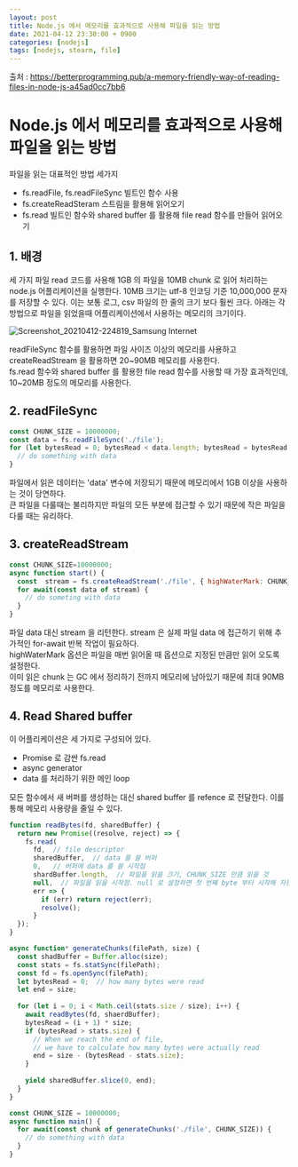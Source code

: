 ```yaml
---
layout: post
title: Node.js 에서 메모리를 효과적으로 사용해 파일을 읽는 방법
date: 2021-04-12 23:30:00 + 0900
categories: [nodejs]
tags: [nodejs, stearm, file]
---
```


출처 : https://betterprogramming.pub/a-memory-friendly-way-of-reading-files-in-node-js-a45ad0cc7bb6

# Node.js 에서 메모리를 효과적으로 사용해 파일을 읽는 방법
파일을 읽는 대표적인 방법 세가지   
- fs.readFile, fs.readFileSync 빌트인 함수 사용
- fs.createReadSteram 스트림을 활용해 읽어오기
- fs.read 빌트인 함수와 shared buffer 를 활용해 file read 함수를 만들어 읽어오기

## 1. 배경
  세 가지 파일 read 코드를 사용해 1GB 의 파일을 10MB chunk 로 읽어 처리하는 node.js 어플리케이션을 실행한다.
  10MB 크기는 utf-8 인코딩 기준 10,000,000 문자를 저장할 수 있다. 이는 보통 로그, csv 파일의 한 줄의 크기 보다 훨씬 크다.
  아래는 각 방법으로 파일을 읽었을때 어플리케이션에서 사용하는 메모리의 크기이다.
  
  ![Screenshot_20210412-224819_Samsung Internet](https://user-images.githubusercontent.com/13375810/114417307-73a96300-9bec-11eb-9b4b-2e281cfabf71.jpg)

  readFileSync 함수를 활용하면 파일 사이즈 이상의 메모리를 사용하고 createReadStream 을 활용하면 20~90MB 메모리를 사용한다.   
  fs.read 함수와 shared buffer 를 활용한 file read 함수를 사용할 때 가장 효과적인데, 10~20MB 정도의 메모리를 사용한다.
  
## 2. readFileSync
```javascript
const CHUNK_SIZE = 10000000;
const data = fs.readFileSync('./file');
for (let bytesRead = 0; bytesRead < data.length; bytesRead = bytesRead + CHUNK_SIZE) {
  // do something with data
}
```

  파일에서 읽은 데이터는 'data' 변수에 저장되기 때문에 메모리에서 1GB 이상을 사용하는 것이 당연하다.   
  큰 파일을 다룰때는 불리하지만 파일의 모든 부분에 접근할 수 있기 때문에 작은 파일을 다룰 때는 유리하다.   
  
## 3. createReadStream
```javascript
const CHUNK_SIZE=10000000;
async function start() {
  const  stream = fs.createReadStream('./file', { highWaterMark: CHUNK_SIZE });
  for await(const data of stream) {
    // do someting with data
  }
}
```

  파일 data 대신 stream 을 리턴한다. stream 은 실제 파일 data 에 접근하기 위해 추가적인 for-await 반복 작업이 필요하다.   
  highWaterMark 옵션은 파일을 매번 읽어올 때 옵션으로 지정된 만큼만 읽어 오도록 설정한다.   
  이미 읽은 chunk 는 GC 에서 정리하기 전까지 메모리에 남아있기 때문에 최대 90MB 정도를 메모리로 사용한다.
  
## 4. Read Shared buffer
  이 어플리케이션은 세 가지로 구성되어 있다.
  - Promise 로 감싼 fs.read
  - async generator
  - data 를 처리하기 위한 메인 loop

  모든 함수에서 새 버퍼를 생성하는 대신 shared buffer 를 refence 로 전달한다. 이를 통해 메모리 사용량을 줄일  수 있다.

```javascript
function readBytes(fd, sharedBuffer) {
  return new Promise((resolve, reject) => {
    fs.read(
      fd,  // file descriptor
      sharedBuffer,  // data 를 쓸 버퍼
      0,   // 버퍼에 data 를 쓸 시작점
      shardBuffer.length,  // 파일을 읽을 크기, CHUNK_SIZE 만큼 읽을 것
      null,  // 파일을 읽을 시작점. null 로 설정하면 첫 번째 byte 부터 시작해 자동으로 위치를 update 하며 읽는다.
      err => {
        if (err) return reject(err);
        resolve();
      }
  });
}

async function* generateChunks(filePath, size) {
  const shadBuffer = Buffer.alloc(size);
  const stats = fs.statSync(filePath);
  const fd = fs.openSync(filePath);
  let bytesRead = 0;  // how many bytes were read
  let end = size;
  
  for (let i = 0; i < Math.ceil(stats.size / size); i++) {
    await readBytes(fd, shaerdBuffer);
    bytesRead = (i + 1) * size;
    if (bytesRead > stats.size) {
      // When we reach the end of file,
      // we have to calculate how many bytes were actually read
      end = size - (bytesRead - stats.size);
    }
    
    yield sharedBuffer.slice(0, end);
  }
}

const CHUNK_SIZE = 10000000;
async function main() {
  for await(const chunk of generateChunks('./file', CHUNK_SIZE)) {
    // do something with data
  }
}
```
